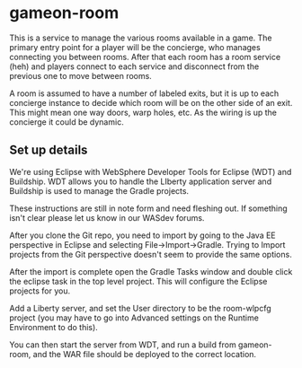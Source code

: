# gameon-room

This is a service to manage the various rooms available in a game. The primary entry point for a player will be the concierge, who manages connecting you between rooms. After that each room has a room service (heh) and players connect to each service and disconnect from the previous one to move between rooms.

A room is assumed to have a number of labeled exits, but it is up to each concierge instance to decide which room will be on the other side of an exit. This might mean one way doors, warp holes, etc. As the wiring is up the concierge it could be dynamic.

## Set up details

We're using Eclipse with WebSphere Developer Tools for Eclipse (WDT) and Buildship. WDT allows you to handle the LIberty application server and Buildship is used to manage the Gradle projects.

These instructions are still in note form and need fleshing out. If something isn't clear please let us know in our WASdev forums.

After you clone the Git repo, you need to import by going to the Java EE perspective in Eclipse and selecting File->Import->Gradle. Trying to Import projects from the Git perspective doesn't seem to provide the same options.

After the import is complete open the Gradle Tasks window and double click the eclipse task in the top level project. This will configure the Eclipse projects for you.

Add a Liberty server, and set the User directory to be the room-wlpcfg project (you may have to go into Advanced settings on the Runtime Environment to do this).

You can then start the server from WDT, and run a build from gameon-room, and the WAR file should be deployed to the correct location.

